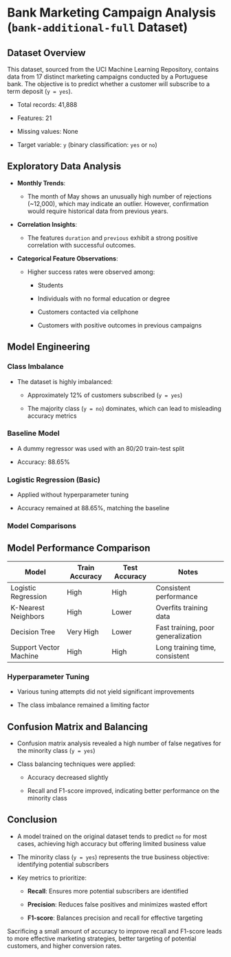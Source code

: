 # Bank Marketing Campaign Analysis (`bank-additional-full` Dataset)

 

## Dataset Overview

 

This dataset, sourced from the UCI Machine Learning Repository, contains data from 17 distinct marketing campaigns conducted by a Portuguese bank. The objective is to predict whether a customer will subscribe to a term deposit (`y = yes`).

 

- Total records: 41,888

- Features: 21

- Missing values: None

- Target variable: `y` (binary classification: `yes` or `no`)

 

## Exploratory Data Analysis

 

- **Monthly Trends**:

  - The month of May shows an unusually high number of rejections (~12,000), which may indicate an outlier. However, confirmation would require historical data from previous years.

 

- **Correlation Insights**:

  - The features `duration` and `previous` exhibit a strong positive correlation with successful outcomes.

 

- **Categorical Feature Observations**:

  - Higher success rates were observed among:

    - Students

    - Individuals with no formal education or degree

    - Customers contacted via cellphone

    - Customers with positive outcomes in previous campaigns

 

## Model Engineering

 

### Class Imbalance

 

- The dataset is highly imbalanced:

  - Approximately 12% of customers subscribed (`y = yes`)

  - The majority class (`y = no`) dominates, which can lead to misleading accuracy metrics

 

### Baseline Model

 

- A dummy regressor was used with an 80/20 train-test split

- Accuracy: 88.65%

 

### Logistic Regression (Basic)

 

- Applied without hyperparameter tuning

- Accuracy remained at 88.65%, matching the baseline

 

### Model Comparisons

 

##  Model Performance Comparison

| Model                   | Train Accuracy | Test Accuracy | Notes                             |
|------------------------|----------------|----------------|-----------------------------------|
| Logistic Regression    | High           | High           | Consistent performance            |
| K-Nearest Neighbors    | High           | Lower          | Overfits training data            |
| Decision Tree          | Very High      | Lower          | Fast training, poor generalization |
| Support Vector Machine | High           | High           | Long training time, consistent    |


 

### Hyperparameter Tuning

 

- Various tuning attempts did not yield significant improvements

- The class imbalance remained a limiting factor

 

## Confusion Matrix and Balancing

 

- Confusion matrix analysis revealed a high number of false negatives for the minority class (`y = yes`)

- Class balancing techniques were applied:

  - Accuracy decreased slightly

  - Recall and F1-score improved, indicating better performance on the minority class

 

## Conclusion

 

- A model trained on the original dataset tends to predict `no` for most cases, achieving high accuracy but offering limited business value

- The minority class (`y = yes`) represents the true business objective: identifying potential subscribers

- Key metrics to prioritize:

  - **Recall**: Ensures more potential subscribers are identified

  - **Precision**: Reduces false positives and minimizes wasted effort

  - **F1-score**: Balances precision and recall for effective targeting

 

Sacrificing a small amount of accuracy to improve recall and F1-score leads to more effective marketing strategies, better targeting of potential customers, and higher conversion rates.
